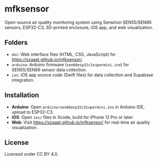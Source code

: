 # mfksensor
Open-source air quality monitoring system using Sensirion SEN55/SEN66 sensors, ESP32-C3, 3D-printed enclosure, iOS app, and web visualization[](https://szaaat.github.io/mfksensor/).

## Folders
- `doc`: Web interface files (HTML, CSS, JavaScript) for https://szaaat.github.io/mfksensor/.
- `arduino`: Arduino firmware (`sen66esp32c3supermini.ino`) for SEN55/SEN66 sensor data collection.
- `ios`: iOS app source code (Swift files) for data collection and Supabase integration.

## Installation
- **Arduino**: Open `arduino/sen66esp32c3supermini.ino` in Arduino IDE, upload to ESP32-C3.
- **iOS**: Open `ios/` files in Xcode, build for iPhone 12 Pro or later.
- **Web**: Visit https://szaaat.github.io/mfksensor/ for real-time air quality visualization.

## License
Licensed under CC BY 4.0.
